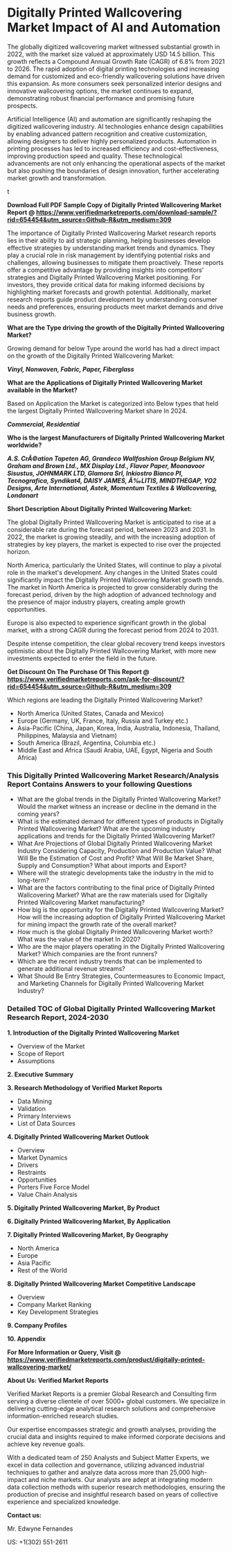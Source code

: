 <meta name="title" content="Global Digitally Printed Wallcovering Market Impact of AI and Automation"><meta name="description" content="The globally digitized wallcovering market witnessed substantial growth in 2022, with the market size valued at approximately USD 14.5 billion. This growth reflects a "><meta name="title" content="Digitally Printed Wallcovering Market Size, Share, Scope, Trends, Growth, Opportunities, Analysis, Forecast"><h1>Digitally Printed Wallcovering Market Impact of AI and Automation</h1><p>The globally digitized wallcovering market witnessed substantial growth in 2022, with the market size valued at approximately USD 14.5 billion. This growth reflects a Compound Annual Growth Rate (CAGR) of 6.8% from 2021 to 2026. The rapid adoption of digital printing technologies and increasing demand for customized and eco-friendly wallcovering solutions have driven this expansion. As more consumers seek personalized interior designs and innovative wallcovering options, the market continues to expand, demonstrating robust financial performance and promising future prospects.</p><p>Artificial Intelligence (AI) and automation are significantly reshaping the digitized wallcovering industry. AI technologies enhance design capabilities by enabling advanced pattern recognition and creative customization, allowing designers to deliver highly personalized products. Automation in printing processes has led to increased efficiency and cost-effectiveness, improving production speed and quality. These technological advancements are not only enhancing the operational aspects of the market but also pushing the boundaries of design innovation, further accelerating market growth and transformation.</p>t</p><p id="" class=""><strong>Download Full PDF Sample Copy of Digitally Printed Wallcovering Market Report @ <a href="https://www.verifiedmarketreports.com/download-sample/?rid=654454&utm_source=Github-R&utm_medium=309" target="_blank">https://www.verifiedmarketreports.com/download-sample/?rid=654454&utm_source=Github-R&utm_medium=309</a></strong></p><p>The importance of&nbsp;Digitally Printed Wallcovering Market research reports lies in their ability to aid strategic planning, helping businesses develop effective strategies by understanding market trends and dynamics. They play a crucial role in risk management by identifying potential risks and challenges, allowing businesses to mitigate them proactively. These reports offer a competitive advantage by providing insights into competitors' strategies and Digitally Printed Wallcovering Market positioning. For investors, they provide critical data for making informed decisions by highlighting market forecasts and growth potential. Additionally, market research reports guide product development by understanding consumer needs and preferences, ensuring products meet market demands and drive business growth.</p><p><strong>What are the&nbsp;Type driving the growth of the Digitally Printed Wallcovering Market?</strong></p><p id="" class="">Growing demand for below Type around the world has had a direct impact on the growth of the Digitally Printed Wallcovering Market:</p><em><strong>Vinyl, Nonwoven, Fabric, Paper, Fiberglass</strong></em></p><strong>What are the&nbsp;Applications&nbsp;of Digitally Printed Wallcovering Market available in the Market?</strong></p><p id="" class="">Based on Application the Market is categorized into Below types that held the largest Digitally Printed Wallcovering Market share In 2024.</p><em><strong>Commercial, Residential</strong></em></p><strong>Who is the largest Manufacturers of Digitally Printed Wallcovering Market worldwide?</strong></p><p><em><strong>A.S. CrÃ©ation Tapeten AG, Grandeco Wallfashion Group Belgium NV, Graham and Brown Ltd., MX Display Ltd., Flavor Paper, Moonavoor Sisustus, JOHNMARK LTD, Glamora Srl, Inkiostro Bianco PI, Tecnografica, Syndikat4, DAISY JAMES, Ã‰LITIS, MINDTHEGAP, YO2 Designs, Arte International, Astek, Momentum Textiles & Wallcovering, Londonart</strong></em></p><p id="" class=""><strong>Short Description About Digitally Printed Wallcovering Market:</strong></p><p>The global Digitally Printed Wallcovering Market is anticipated to rise at a considerable rate during the forecast period, between 2023 and 2031. In 2022, the market is growing steadily, and with the increasing adoption of strategies by key players, the market is expected to rise over the projected horizon.</p><p>North America, particularly the United States, will continue to play a pivotal role in the market's development. Any changes in the United States could significantly impact the Digitally Printed Wallcovering Market growth trends. The market in North America is projected to grow considerably during the forecast period, driven by the high adoption of advanced technology and the presence of major industry players, creating ample growth opportunities.</p><p>Europe is also expected to experience significant growth in the global market, with a strong CAGR during the forecast period from 2024 to 2031.</p><p>Despite intense competition, the clear global recovery trend keeps investors optimistic about the Digitally Printed Wallcovering Market, with more new investments expected to enter the field in the future.</p><p id="" class=""><strong>Get Discount On The Purchase Of This Report @ <a href="https://www.verifiedmarketreports.com/ask-for-discount/?rid=654454&utm_source=Github-R&utm_medium=309" target="_blank">https://www.verifiedmarketreports.com/ask-for-discount/?rid=654454&utm_source=Github-R&utm_medium=309</a></strong></p>Which regions are leading the Digitally Printed Wallcovering Market?</p><ul><li>North America (United States, Canada and Mexico)</li><li>Europe (Germany, UK, France, Italy, Russia and Turkey etc.)</li><li>Asia-Pacific (China, Japan, Korea, India, Australia, Indonesia, Thailand, Philippines, Malaysia and Vietnam)</li><li>South America (Brazil, Argentina, Columbia etc.)</li><li>Middle East and Africa (Saudi Arabia, UAE, Egypt, Nigeria and South Africa)</li></ul><h3 id="" class="">This Digitally Printed Wallcovering Market Research/Analysis Report Contains Answers to your following Questions</h3><ul><li>What are the global trends in the Digitally Printed Wallcovering Market? Would the market witness an increase or decline in the demand in the coming years?</li><li>What is the estimated demand for different types of products in Digitally Printed Wallcovering Market? What are the upcoming industry applications and trends for the Digitally Printed Wallcovering Market?</li><li>What Are Projections of Global Digitally Printed Wallcovering Market Industry Considering Capacity, Production and Production Value? What Will Be the Estimation of Cost and Profit? What Will Be Market Share, Supply and Consumption? What about imports and Export?</li><li>Where will the strategic developments take the industry in the mid to long-term?</li><li>What are the factors contributing to the final price of Digitally Printed Wallcovering Market? What are the raw materials used for Digitally Printed Wallcovering Market manufacturing?</li><li>How big is the opportunity for the Digitally Printed Wallcovering Market? How will the increasing adoption of Digitally Printed Wallcovering Market for mining impact the growth rate of the overall market?</li><li>How much is the global Digitally Printed Wallcovering Market worth? What was the value of the market In 2020?</li><li>Who are the major players operating in the Digitally Printed Wallcovering Market? Which companies are the front runners?</li><li>Which are the recent industry trends that can be implemented to generate additional revenue streams?</li><li>What Should Be Entry Strategies, Countermeasures to Economic Impact, and Marketing Channels for Digitally Printed Wallcovering Market Industry?</li></ul><h3 id="" class="">Detailed TOC of Global Digitally Printed Wallcovering Market Research Report, 2024-2030</h3><p id="" class=""><strong>1. Introduction of the Digitally Printed Wallcovering Market</strong></p><ul><li>Overview of the Market</li><li>Scope of Report</li><li>Assumptions</li></ul><p id="" class=""><strong>2. Executive Summary</strong></p><p id="" class=""><strong>3. Research Methodology of Verified Market Reports</strong></p><ul><li>Data Mining</li><li>Validation</li><li>Primary Interviews</li><li>List of Data Sources</li></ul><p id="" class=""><strong>4. Digitally Printed Wallcovering Market Outlook</strong></p><ul><li>Overview</li><li>Market Dynamics</li><li>Drivers</li><li>Restraints</li><li>Opportunities</li><li>Porters Five Force Model</li><li>Value Chain Analysis</li></ul><p id="" class=""><strong>5. Digitally Printed Wallcovering Market, By Product</strong></p><p id="" class=""><strong>6. Digitally Printed Wallcovering Market, By Application</strong></p><p id="" class=""><strong>7. Digitally Printed Wallcovering Market, By Geography</strong></p><ul><li>North America</li><li>Europe</li><li>Asia Pacific</li><li>Rest of the World</li></ul><p id="" class=""><strong>8. Digitally Printed Wallcovering Market Competitive Landscape</strong></p><ul><li>Overview</li><li>Company Market Ranking</li><li>Key Development Strategies</li></ul><p id="" class=""><strong>9. Company Profiles</strong></p><p id="" class=""><strong>10. Appendix</strong></p><p id="" class=""><strong>For More Information or Query, Visit @ <a href="https://www.verifiedmarketreports.com/product/digitally-printed-wallcovering-market/" target="_blank">https://www.verifiedmarketreports.com/product/digitally-printed-wallcovering-market/</a></strong></p><p id="" class=""><strong>About Us: Verified Market Reports</strong></p><p id="" class="">Verified Market Reports is a premier Global Research and Consulting firm serving a diverse clientele of over 5000+ global customers. We specialize in delivering cutting-edge analytical research solutions and comprehensive information-enriched research studies.</p><p id="" class="">Our expertise encompasses strategic and growth analyses, providing the crucial data and insights required to make informed corporate decisions and achieve key revenue goals.</p><p id="" class="">With a dedicated team of 250 Analysts and Subject Matter Experts, we excel in data collection and governance, utilizing advanced industrial techniques to gather and analyze data across more than 25,000 high-impact and niche markets. Our analysts are adept at integrating modern data collection methods with superior research methodologies, ensuring the production of precise and insightful research based on years of collective experience and specialized knowledge.</p><p id="" class=""><strong>Contact us:</strong></p><p id="" class="">Mr. Edwyne Fernandes</p><p id="" class="">US: +1(302) 551-2611</p>